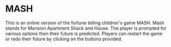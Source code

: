# MASH
This is an online version of the fortune telling children's game MASH. Mash stands for Mansion Apartment Shack and House. The player is prompted for various options then their future is predicted. Players can restart the game or redo their future by clicking on the buttons provided.
